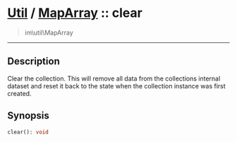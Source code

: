 # [Util](Util.md) / [MapArray](Util-MapArray.md) :: clear
 > im\util\MapArray
____

## Description
Clear the collection. This will remove all data from the
collections internal dataset and reset it back to the state
when the collection instance was first created.

## Synopsis
```php
clear(): void
```
